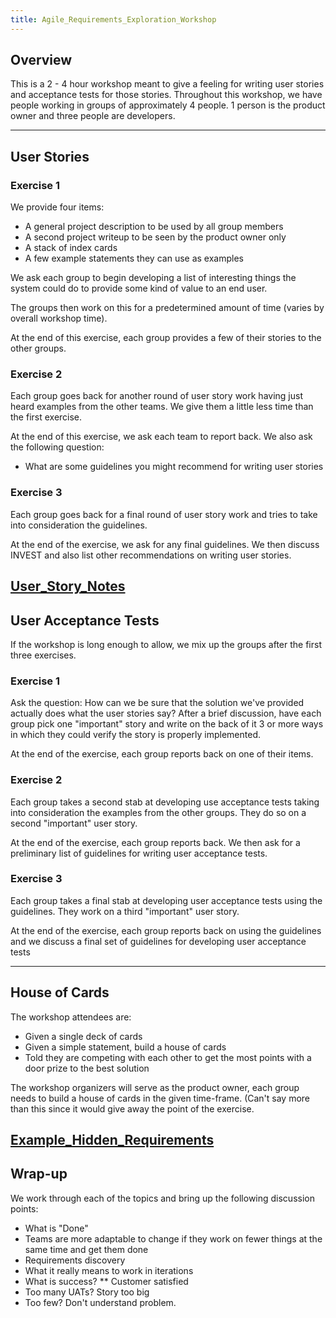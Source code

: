 ```yaml
---
title: Agile_Requirements_Exploration_Workshop
---
```

## Overview
This is a 2 - 4 hour workshop meant to give a feeling for writing user stories and acceptance tests for those stories. Throughout this workshop, we have people working in groups of approximately 4 people. 1 person is the product owner and three people are developers.

----
## User Stories

### Exercise 1
We provide four items:
* A general project description to be used by all group members
* A second project writeup to be seen by the product owner only
* A stack of index cards
* A few example statements they can use as examples

We ask each group to begin developing a list of interesting things the system could do to provide some kind of value to an end user.

The groups then work on this for a predetermined amount of time (varies by overall workshop time).

At the end of this exercise, each group provides a few of their stories to the other groups.

### Exercise 2
Each group goes back for another round of user story work having just heard examples from the other teams. We give them a little less time than the first exercise.

At the end of this exercise, we ask each team to report back. We also ask the following question:
* What are some guidelines you might recommend for writing user stories

### Exercise 3
Each group goes back for a final round of user story work and tries to take into consideration the guidelines.

At the end of the exercise, we ask for any final guidelines. We then discuss INVEST and also list other recommendations on writing user stories.

[User_Story_Notes](User_Story_Notes)
----
## User Acceptance Tests
If the workshop is long enough to allow, we mix up the groups after the first three exercises.

### Exercise 1
Ask the question: How can we be sure that the solution we've provided actually does what the user stories say? After a brief discussion, have each group pick one "important" story and write on the back of it 3 or more ways in which they could verify the story is properly implemented.

At the end of the exercise, each group reports back on one of their items.

### Exercise 2
Each group takes a second stab at developing use acceptance tests taking into consideration the examples from the other groups. They do so on a second "important" user story.

At the end of the exercise, each group reports back. We then ask for a preliminary list of guidelines for writing user acceptance tests.

### Exercise 3
Each group takes a final stab at developing user acceptance tests using the guidelines. They work on a third "important" user story.

At the end of the exercise, each group reports back on using the guidelines and we discuss a final set of guidelines for developing user acceptance tests

----
## House of Cards
The workshop attendees are:
* Given a single deck of cards
* Given a simple statement, build a house of cards
* Told they are competing with each other to get the most points with a door prize to the best solution

The workshop organizers will serve as the product owner, each group needs to build a house of cards in the given time-frame. (Can't say more than this since it would give away the point of the exercise.

[Example_Hidden_Requirements](Example_Hidden_Requirements)
----
## Wrap-up
We work through each of the topics and bring up the following discussion points:
* What is "Done"
* Teams are more adaptable to change if they work on fewer things at the same time and get them done
* Requirements discovery
* What it really means to work in iterations
* What is success?
** Customer satisfied
* Too many UATs? Story too big
* Too few? Don't understand problem.
